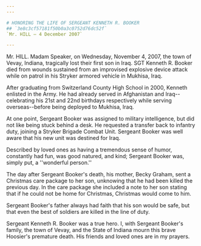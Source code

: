 ```yaml
---
---

# HONORING THE LIFE OF SERGEANT KENNETH R. BOOKER
## `3e8c3cf57181f50b0a3c0752d76dc52f`
`Mr. HILL — 4 December 2007`

---
```



Mr. HILL. Madam Speaker, on Wednesday, November 4, 2007, the town of 
Vevay, Indiana, tragically lost their first son in Iraq. SGT Kenneth R. 
Booker died from wounds sustained from an improvised explosive device 
attack while on patrol in his Stryker armored vehicle in Mukhisa, Iraq.

After graduating from Switzerland County High School in 2000, Kenneth 
enlisted in the Army. He had already served in Afghanistan and Iraq--
celebrating his 21st and 22nd birthdays respectively while serving 
overseas--before being deployed to Mukhisa, Iraq.

At one point, Sergeant Booker was assigned to military intelligence, 
but did not like being stuck behind a desk. He requested a transfer 
back to infantry duty, joining a Stryker Brigade Combat Unit. Sergeant 
Booker was well aware that his new unit was destined for Iraq.

Described by loved ones as having a tremendous sense of humor, 
constantly had fun, was good natured, and kind; Sergeant Booker was, 
simply put, a ''wonderful person.''

The day after Sergeant Booker's death, his mother, Becky Graham, sent 
a Christmas care package to her son, unknowing that he had been killed 
the previous day. In the care package she included a note to her son 
stating that if he could not be home for Christmas, Christmas would 
come to him.

Sergeant Booker's father always had faith that his son would be safe, 
but that even the best of soldiers are killed in the line of duty.

Sergeant Kenneth R. Booker was a true hero. I, with Sergeant Booker's 
family, the town of Vevay, and the State of Indiana mourn this brave 
Hoosier's premature death. His friends and loved ones are in my 
prayers.
